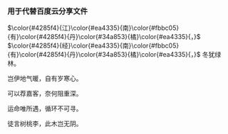 ### 用于代替百度云分享文件

$\color{#4285f4}{江}\color{#ea4335}{南}\color{#fbbc05}{有}\color{#4285f4}{丹}\color{#34a853}{橘}\color{#ea4335}{，}$
$\color{#4285f4}{经}\color{#ea4335}{南}\color{#fbbc05}{有}\color{#4285f4}{丹}\color{#34a853}{橘}\color{#ea4335}{，}$
冬犹绿林。 

岂伊地气暖，自有岁寒心。 

可以荐嘉客，奈何阻重深。 

运命唯所遇，循环不可寻。 

徒言树桃李，此木岂无阴。
